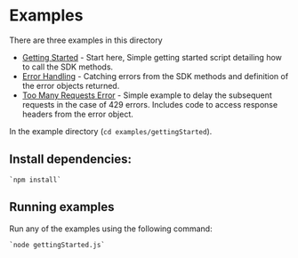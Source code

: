 # Examples

There are three examples in this directory

- [Getting Started](gettingStarted.js) - Start here, Simple getting started script detailing how to call the SDK methods.
- [Error Handling](errorHandling.js) - Catching errors from the SDK methods and definition of the error objects returned.
- [Too Many Requests Error](tooManyRequestsError.js) - Simple example to delay the subsequent requests in the case of 429 errors. Includes code to access response headers from the error object.

In the example directory (`cd examples/gettingStarted`).

## Install dependencies:

    `npm install`

## Running examples

Run any of the examples using the following command:

    `node gettingStarted.js`
